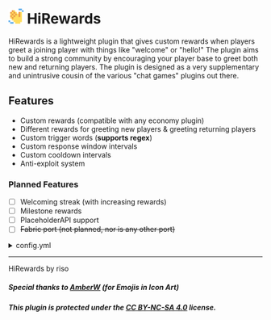 # <img src="/assets/logo.svg" alt="logo" width="30"> HiRewards

HiRewards is a lightweight plugin that gives custom rewards when players greet a joining player with things like "welcome" or "hello!" The plugin aims to build a strong community by encouraging your player base to greet both new and returning players. The plugin is designed as a very supplementary and unintrusive cousin of the various "chat games" plugins out there.

## Features
- Custom rewards (compatible with any economy plugin)
- Different rewards for greeting new players & greeting returning players
- Custom trigger words (**supports regex**)
- Custom response window intervals
- Custom cooldown intervals
- Anti-exploit system

### Planned Features
- [ ] Welcoming streak (with increasing rewards)
- [ ] Milestone rewards
- [ ] PlaceholderAPI support
- [ ] ~~Fabric port (not planned, nor is any other port)~~

<details>
<summary>config.yml</summary>
  
```yaml
# Valid Greetings
# - The words which you would like to trigger the reward
# - Supports Regex
greetings:
  - ".*welcome*."
  - ".*hi*."
  - ".*h?ello*."
  - ".*what'?s up*."
  - ".*sup*."
  - ".*o/*."
  - ".*👋*."

# Response Time
# In SECONDS, amount of time all players have to greet an
# incoming player before they can no longer receive a reward.
response_time: 20

# Rewards
# Run as commands, rewards that are given to the player
# after a valid greeting.
rewards:
  firstjoin:
    sound:
      name: entity.experience_orb.pickup
      volume: 10
      pitch: 2
    commands:
      - "xp add %player% 25"
  join:
    sound:
      name: entity.experience_orb.pickup
      volume: 10
      pitch: 1.7
    commands:
      - "xp add %player% 10"

# Reward Cooldown
# In HOURS, the time required for player to receive reward for
# greeting the same player.
reward_cooldown: 8
```

</details>

---
HiRewards by riso

##### Special thanks to [AmberW](https://modrinth.com/user/AmberW ) (for Emojis in Icon Art)

##### This plugin is protected under the [CC BY-NC-SA 4.0](https://creativecommons.org/licenses/by-nc-sa/4.0/deed.en) license.
